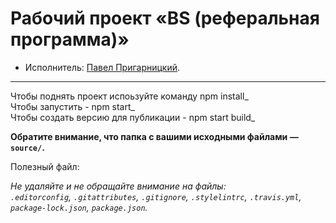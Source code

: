 # Рабочий проект «BS (реферальная программа)» 

* Исполнитель: [Павел Пригарницкий](https://t.me/pashaprig).

---
Чтобы поднять проект испоьзуйте команду npm install_<br>
Чтобы запустить - npm start_<br>
Чтобы создать версию для публикации - npm start build_<br>


**Обратите внимание, что папка с вашими исходными файлами — `source/`.**

Полезный файл:

_Не удаляйте и не обращайте внимание на файлы:_<br>
_`.editorconfig`, `.gitattributes`, `.gitignore`, `.stylelintrc`, `.travis.yml`, `package-lock.json`, `package.json`._
